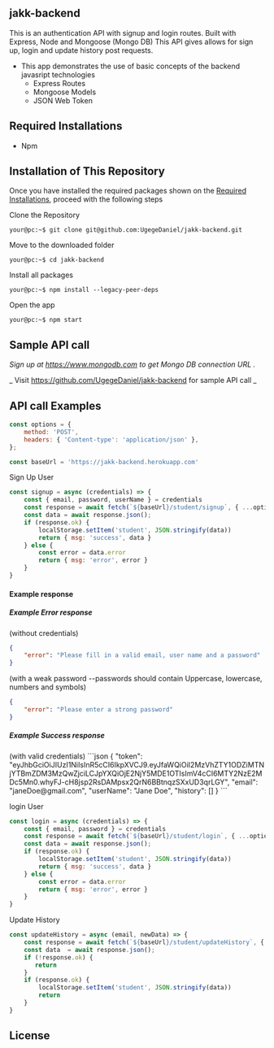 ## jakk-backend

<!-- jakk-backend features -->
This is an authentication API with signup and login routes. Built with Express, Node and Mongoose (Mongo DB)
This API gives allows for sign up, login and update history post requests.

- This app demonstrates the use of basic concepts of the backend javasript technologies 
  - Express Routes
  - Mongoose Models 
  - JSON Web Token
  
<!-- REQUIRED INSTALLATION -->

## Required Installations

- Npm

<!-- INSTALLATION -->

## Installation of This Repository

Once you have installed the required packages shown on the [Required Installations](#required-installations), proceed with the following steps

Clone the Repository

```Shell
your@pc:~$ git clone git@github.com:UgegeDaniel/jakk-backend.git
```

Move to the downloaded folder

```Shell
your@pc:~$ cd jakk-backend
```

Install all packages

```Shell
your@pc:~$ npm install --legacy-peer-deps
```

Open the app

```Shell
your@pc:~$ npm start
```

## Sample API call 

 _Sign up at https://www.mongodb.com to get *Mongo DB connection URL* ._

_ Visit https://github.com/UgegeDaniel/jakk-backend for sample API call _

## API call Examples
```js
const options = {
    method: 'POST',
    headers: { 'Content-type': 'application/json' },
};

const baseUrl = 'https://jakk-backend.herokuapp.com'
```

Sign Up User
```js
const signup = async (credentials) => {
    const { email, password, userName } = credentials
    const response = await fetch(`${baseUrl}/student/signup`, { ...options, body: JSON.stringify({ email, password, userName }) })
    const data = await response.json();
    if (response.ok) {
        localStorage.setItem('student', JSON.stringify(data))
        return { msg: 'success', data }
    } else {
        const error = data.error
        return { msg: 'error', error }
    }
}
```

<h4> Example response </h4>
<h5> Example Error response </h5>
(without credentials)

```json
{
    "error": "Please fill in a valid email, user name and a password"
}
```

(with a weak password --passwords should contain Uppercase, lowercase, numbers and symbols)

```json
{
    "error": "Please enter a strong password"
}
```

<h5> Example Success response </h5>
(with valid credentials)
```json 
{
    "token": "eyJhbGciOiJIUzI1NiIsInR5cCI6IkpXVCJ9.eyJfaWQiOiI2MzVhZTY1ODZiMTNjYTBmZDM3MzQwZjciLCJpYXQiOjE2NjY5MDE1OTIsImV4cCI6MTY2NzE2MDc5Mn0.whyFJ-cH8jsp2RsDAMpsx2QrN6BBtnqzSXxUD3qrLGY",
    "email": "janeDoe@gmail.com",
    "userName": "Jane Doe",
    "history": []
}
```


login User

```js
const login = async (credentials) => {
    const { email, password } = credentials
    const response = await fetch(`${baseUrl}/student/login`, { ...options, body: JSON.stringify({ email, password }) })
    const data = await response.json();
    if (response.ok) {
        localStorage.setItem('student', JSON.stringify(data))
        return { msg: 'success', data }
    } else {
        const error = data.error
        return { msg: 'error', error }
    }
}
```

Update History 
```js
const updateHistory = async (email, newData) => {
    const response = await fetch(`${baseUrl}/student/updateHistory`, { ...options, body: JSON.stringify({ email, newData }) })
    const data  = await response.json();
    if (!response.ok) {
       return
    }
    if (response.ok) {
        localStorage.setItem('student', JSON.stringify(data))
        return
    }
}
```
## License
